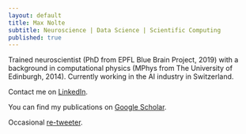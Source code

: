 ```yaml
---
layout: default
title: Max Nolte
subtitle: Neuroscience | Data Science | Scientific Computing
published: true
---
```


Trained neuroscientist (PhD from EPFL Blue Brain Project, 2019) with a background in computational physics (MPhys from The University of Edinburgh, 2014). Currently working in the AI industry in Switzerland.

Contact me on [LinkedIn](https://www.linkedin.com/in/max-nolte/).

You can find my publications on [Google Scholar](https://scholar.google.com/citations?user=qGwEGKEAAAAJ&hl=en).

Occasional [re-tweeter](https://twitter.com/max_nolte_).
